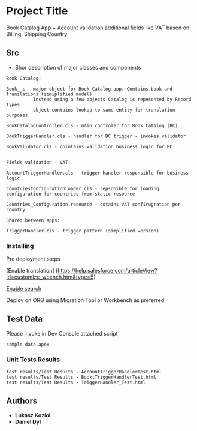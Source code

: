 # Project Title

Book Catalog App + Account validation additional fields like VAT based on Billing, Shipping Country

## Src  
* Shor description  of major classes and components

``` 
Book Catalog:

Book__c - major object for Book Catalog app. Contains book and translations (simiplified model) 
          instead using a few objects Catalog is repesented by Record Types
          object contains lookup to same entity for translation purposes

BookCatalogController.cls - main controler for Book Catalog (BC)

BookTriggerHandler.cls - handler for BC trigger - invokes validator

BookValidator.cls - cointains validation business logic for BC


Fields validation - VAT:

AccountTriggerHandler.cls - trigger handler responsible for business logic

CountriesConfigurationLoader.cls - repsonible for loading configuration for countries from static resource

Countries_Configuration.resource - cotains VAT confirugration per country

Shared between apps:

TriggerHandler.cls - trigger pattern (simplified version)
``` 
### Installing

Pre deployment steps

[Enable translation] (https://help.salesforce.com/articleView?id=customize_wbench.htm&type=5)

[Enable search](https://help.salesforce.com/articleView?id=search_enhanced_lookup_enable.htm&type=5)

Deploy on ORG using Migration Tool or Workbench as preferred

## Test Data

Please invoke in Dev Console attached script

``` 
sample data.apex 
```

### Unit Tests Results

```
test results/Test Results - AccountTriggerHandlerTest.html
test results/Test Results - BooktTriggerHandlerTest.html
test results/Test Results - TriggerHandler_Test.html
```
## Authors

* **Lukasz Koziol** 
* **Daniel Dyl**




